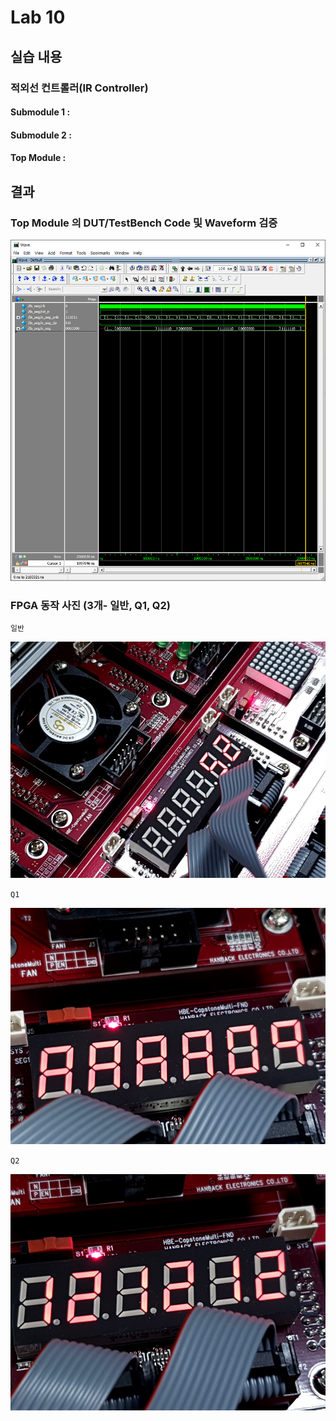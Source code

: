 # Lab 10

## 실습 내용

### **적외선 컨트롤러(IR Controller)**

#### **Submodule 1** : 

#### **Submodule 2** : 

#### **Top Module** : 


## 결과

### **Top Module 의 DUT/TestBench Code 및 Waveform 검증**

![WaveForm](https://github.com/NohHaYoung/LogicDesignCode/blob/master/practice6/Figs/waveForm.PNG?raw=true)


### **FPGA 동작 사진 (3개- 일반, Q1, Q2)**

`일반`

![52](https://github.com/NohHaYoung/LogicDesignCode/blob/master/practice6/Figs/%EA%B8%B0%EB%B3%B81.jpg?raw=true)

`Q1`

![AAAA09](https://github.com/NohHaYoung/LogicDesignCode/blob/master/practice6/Figs/Q1%281%29.jpg?raw=true)

`Q2`

![121212](https://github.com/NohHaYoung/LogicDesignCode/blob/master/practice6/Figs/Q2%283%29.jpg?raw=true)

<!--stackedit_data:
eyJoaXN0b3J5IjpbMTExMzMyODMyNF19
-->